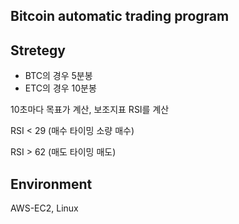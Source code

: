 ## Bitcoin automatic trading program

## Stretegy
- BTC의 경우 5분봉
- ETC의 경우 10분봉
  
10초마다 목표가 계산, 보조지표 RSI를 계산

RSI < 29
(매수 타이밍 소량 매수)

RSI > 62
(매도 타이밍 매도)
 
## Environment
AWS-EC2, Linux
